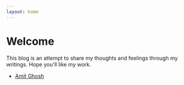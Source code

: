 ```yaml
---
layout: home
---
```

# Welcome

This blog is an attempt to share my thoughts and feelings through my writings. Hope you'll like my work.  
- [Amit Ghosh](https://maverickamit.gihub.io/about-me/) 

